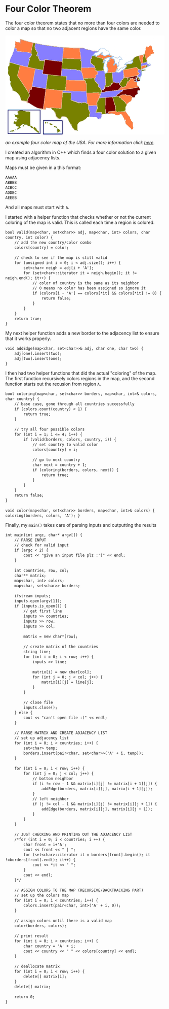# Four Color Theorem
The four color theorem states that no more than four colors are needed to color a map so that no two adjacent regions have the same color.

![USA](/images/colorusa.png)

*an example four color map of the USA. For more information click [here](https://en.wikipedia.org/wiki/Four_color_theorem).*

I created an algorithm in C++ which finds a four color solution to a given map using adjacency lists.

Maps must be given in a this format:
```
AAAAA
ABBBB
ACBCC
ADDBC
AEEEB
```
And all maps must start with `A`.

I started with a helper function that checks whether or not the current coloring of the map is valid. This is called each time a region is colored.
```
bool valid(map<char, set<char>> adj, map<char, int> colors, char country, int color) {
    // add the new country/color combo
    colors[country] = color;

    // check to see if the map is still valid
    for (unsigned int i = 0; i < adj.size(); i++) {
        set<char> neigh = adj[i + 'A'];
        for (set<char>::iterator it = neigh.begin(); it != neigh.end(); it++) {
            // color of country is the same as its neighbor
            // 0 means no color has been assigned so ignore it
            if (colors[i + 'A'] == colors[*it] && colors[*it] != 0) {
                return false;
            }
        }
    }
    return true;
}
```

My next helper function adds a new border to the adjacency list to ensure that it works properly.
```
void addEdge(map<char, set<char>>& adj, char one, char two) {
    adj[one].insert(two);
    adj[two].insert(one);
}
```

I then had two helper functions that did the actual "coloring" of the map. The first function recursively colors regions in the map, and the second function starts out the recusion from region `A`.
```
bool coloring(map<char, set<char>> borders, map<char, int>& colors, char country) {
    // base case, gone through all countries successfully
    if (colors.count(country) < 1) {
        return true;
    }

    // try all four possible colors
    for (int i = 1; i <= 4; i++) {
        if (valid(borders, colors, country, i)) {
            // set country to valid color
            colors[country] = i;

            // go to next country
            char next = country + 1;
            if (coloring(borders, colors, next)) {
                return true;
            }
        }
    }
    return false;
}

void color(map<char, set<char>> borders, map<char, int>& colors) { coloring(borders, colors, 'A'); }
```

Finally, my `main()` takes care of parsing inputs and outputting the results
```
int main(int argc, char* argv[]) {
    // PARSE INPUT
    // check for valid input
    if (argc < 2) {
        cout << "give an input file plz :')" << endl;
    }

    int countries, row, col;
    char** matrix;
    map<char, int> colors;
    map<char, set<char>> borders;

    ifstream inputs;
    inputs.open(argv[1]);
    if (inputs.is_open()) {
        // get first line
        inputs >> countries;
        inputs >> row;
        inputs >> col;

        matrix = new char*[row];

        // create matrix of the countries
        string line;
        for (int i = 0; i < row; i++) {
            inputs >> line;

            matrix[i] = new char[col];
            for (int j = 0; j < col; j++) {
                matrix[i][j] = line[j];
            }
        }

        // close file
        inputs.close();
    } else {
        cout << "can't open file :(" << endl;
    }

    // PARSE MATRIX AND CREATE ADJACENCY LIST
    // set up adjacency list
    for (int i = 0; i < countries; i++) {
        set<char> temp;
        borders.insert(pair<char, set<char>>('A' + i, temp));
    }

    for (int i = 0; i < row; i++) {
        for (int j = 0; j < col; j++) {
            // bottom neighbor
            if (i != row - 1 && matrix[i][j] != matrix[i + 1][j]) {
                addEdge(borders, matrix[i][j], matrix[i + 1][j]);
            }
            // left neighbor
            if (j != col - 1 && matrix[i][j] != matrix[i][j + 1]) {
                addEdge(borders, matrix[i][j], matrix[i][j + 1]);
            }
        }
    }

    // JUST CHECKING AND PRINTING OUT THE ADJACENCY LIST
    /*for (int i = 0; i < countries; i ++) {
        char front = i+'A';
        cout << front << " | ";
        for (set<char>::iterator it = borders[front].begin(); it !=borders[front].end(); it++) {
            cout << *it << " ";
        }
        cout << endl;
    }*/

    // ASSIGN COLORS TO THE MAP (RECURSIVE/BACKTRACKING PART)
    // set up the colors map
    for (int i = 0; i < countries; i++) {
        colors.insert(pair<char, int>('A' + i, 0));
    }

    // assign colors until there is a valid map
    color(borders, colors);

    // print result
    for (int i = 0; i < countries; i++) {
        char country = 'A' + i;
        cout << country << " " << colors[country] << endl;
    }

    // deallocate matrix
    for (int i = 0; i < row; i++) {
        delete[] matrix[i];
    }
    delete[] matrix;

    return 0;
}
```
